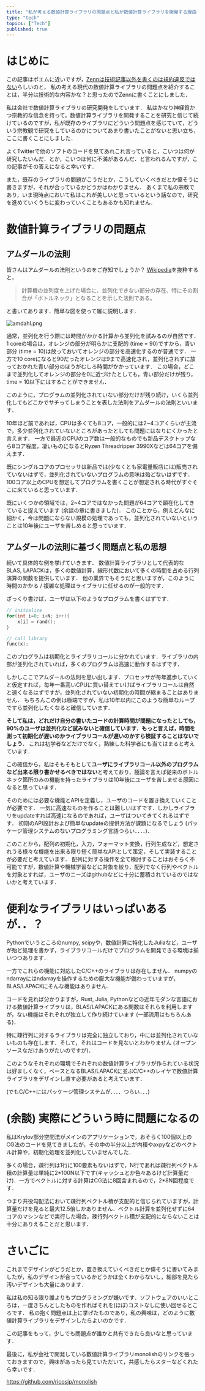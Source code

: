 ```yaml
---
title: "私が考える数値計算ライブラリの問題点と私が数値計算ライブラリを開発する理由 (ポエム)"
type: "tech"
topics: ["Tech"]
published: true
---
```


# はじめに
この記事はポエムに近いですが，[Zennは技術記事以外を書くのは規約違反ではない](https://zenn.dev/hirohito/scraps/382972ddc3b06c)らしいのと，
私の考える現代の数値計算ライブラリの問題点を紹介することは，半分は技術的な内容かな？と思ったのでZennに書くことにしました．

私は会社で数値計算ライブラリの研究開発をしています．
私はかなり神経質かつ宗教的な信念を持って，数値計算ライブラリを開発することを研究と信じて続けているのですが，私が既存のライブラリにどういう問題点を感じていて，どういう宗教観で研究をしているのかについてあまり書いたことがないと思い立ち，ここに書くことにしました．

よくTwitterで他のソフトのコードを見てあれこれ言っていると，こいつは何が研究したいんだ．とか，こいつは何に不満があるんだ．と言われるんですが，この記事がその答えになると幸いです．

また，既存のライブラリの問題がこうだとか，こうしていくべきだとか偉そうに書きますが，それが合っているかどうかはわかりません．
あくまで私の宗教であり，いま現時点において私はこれが美しいと思っているという話なので，研究を進めていくうちに変わっていくこともあるかも知れません．

# 数値計算ライブラリの問題点
## アムダールの法則
皆さんはアムダールの法則というのをご存知でしょうか？ [Wikipedia](https://ja.wikipedia.org/wiki/%E3%82%A2%E3%83%A0%E3%83%80%E3%83%BC%E3%83%AB%E3%81%AE%E6%B3%95%E5%89%87)を抜粋すると，

> 計算機の並列度を上げた場合に、並列化できない部分の存在、特にその割合が「ボトルネック」となることを示した法則である。

と書いてあります．簡単な図を使って雑に説明します．

![amdahl.png](https://raw.githubusercontent.com/t-hishinuma/zenn-content/main/articles/img/Amdahl.png)

通常，並列化を行う際には時間がかかる計算から並列化を試みるのが自然です．1 coreの場合は，オレンジの部分が明らかに支配的 (time = 90)ですから，青い部分 (time = 10)は放っておいてオレンジの部分を高速化するのが普通です．
一方で10 coreになると90だったオレンジは9まで高速化され，並列化されずに放っておかれた青い部分のほうがむしろ時間がかかっています．
この場合，どこまで並列化してオレンジの部分を0に近づけたとしても，青い部分だけが残り，time = 10以下にはすることができません．

このように，プログラムの並列化されていない部分だけが残り続け，いくら並列化してもどこかでサチってしまうことを表した法則をアムダールの法則といいます．

10年ほど前であれば，CPUは多くても8コア，一般的には2~4コアくらいが主流で，多少並列化されていないところがあったとしても問題にはなりにくかったと言えます．
一方で最近のCPUのコア数は一般的なものでも新品デスクトップなら8コア程度，凄いものになるとRyzen Threadripper 3990Xなどは64コアを備えます．

既にシングルコアのプロセッサは新品では(少なくとも家電量販店には)販売されていないはずで，並列化されていないプログラムの意味は殆どないはずです．
100コア以上のCPUを想定してプログラムを書くことが想定される時代がすぐそこに来ていると思っています．

既にいくつかの領域では，2~4コアではなかった問題が64コアで顕在化してきていると捉えています (余談の章に書きました)．
このことから，例えどんなに細かく，今は問題にならない規模の処理であっても，並列化されていないということは10年後にユーザを苦しめると思っています．

## アムダールの法則に基づく問題点と私の思想
続いて具体的な例を挙げていきます．
数値計算ライブラリとして代表的なBLAS, LAPACKは，多くの数値計算，線形代数において多くの時間を占める行列演算の関数を提供しています．
他の業界でもそうだと思いますが，このように時間のかかる / 複雑な処理はライブラリに任せるのが一般的です．

ざっくり書けば，ユーザは以下のようなプログラムを書くはずです．

```cpp
// initialize
for(int i=0; i<N; i++){
    x[i] = rand();
}

// call library 
func(x);
```

このプログラムは初期化とライブラリコールに分かれています．ライブラリの内部が並列化されていれば，多くのプログラムは高速に動作するはずです．

しかしここでアムダールの法則を思い出します．プロセッサが毎年進歩していくと仮定すれば，毎年一番高いCPUに買い替えていけばライブラリコールは自然と速くなるはずですが，並列化されていない初期化の時間が縮まることはありません．
もちろんこの例は極端ですが，私は10年以内にこのような簡単なループですら並列化したくなると確信しています．

**そして私は，どれだけ自分の書いたコードの計算時間が問題になったとしても，90%のユーザは並列化など試みないと確信しています．もっと言えば，時間を測って初期化が遅いのかライブラリコールが遅いのかすら検証することはないでしょう．**
これは初学者などだけでなく，熟練した科学者にも当てはまると考えています．

この確信から，私はそもそもとして**ユーザにライブラリコール以外のプログラムなど出来る限り書かせるべきではない**と考えており，極論を言えば従来のボトルネック箇所のみの機能を持ったライブラリは10年後にユーザを苦しませる原因になると思っています．

そのためには必要な機能とAPIを定義し，ユーザのコードを置き換えていくことが必要です．
一気に高速なものを作ることは難しいはずです．しかしライブラリをupdateすれば高速になるのであれば，ユーザはついてきてくれるはずです．
初期のAPI設計および簡単なupdateの提供方法が課題になるでしょう (パッケージ管理システムのないプログラミング言語つらい．．．．)．

このことから，配列の初期化，入力，フォーマット変換，行列生成など，想定されうる様々な機能を出来る限り短く簡単なAPIとして策定，そして実装することが必要だと考えています．
配列に対する操作を全て検討することはおそらく不可能ですが，数値計算や機械学習などに対象を絞り，配列でなく行列やベクトルを対象とすれば，ユーザのニーズはgithubなどに十分に蓄積されているのではないかと考えています．

# 便利なライブラリはいっぱいあるが．．？
Pythonでいうところのnumpy, scipyや，数値計算に特化したJuliaなど，ユーザが殆ど処理を書かず，ライブラリコールだけでプログラムを開発できる環境は揃いつつあります．

一方でこれらの機能に対応したC/C++のライブラリは存在しません．
numpyのndarrayにはndarrayを操作するための膨大な機能が備わっていますが，BLAS/LAPACKにそんな機能はありません．

コードを見れば分かりますが，Rust, Julia, Pythonなどの近年モダンな言語における数値計算ライブラリは，BLAS/LAPACKにある関数はそれらを利用しますが，ない機能はそれぞれが独立して作り続けています (一部流用はもちろんある)．

特に疎行列に対するライブラリは完全に独立しており，中には並列化されていないものも存在します．そして，それはコードを見ないとわかりません (オープンソースなだけありがたいのですが)．

このようなそれぞれの環境でそれぞれの数値計算ライブラリが作られている状況は好ましくなく，ベースとなるBLAS/LAPACKに並ぶC/C++のレイヤで数値計算ライブラリをデザインし直す必要があると考えています．

(でもC/C++にはパッケージ管理システムが．．．．つらい．．．)

# (余談) 実際にどういう時に問題になるの
私はKrylov部分空間法がメインのアプリケーションで，おそらく100個以上のCG法のコードを見てきましたが，その中の半分以上が内積やaxpyなどのベクトル計算や，初期化処理を並列化していませんでした．

多くの場合，疎行列は1行に100要素もないはずで，N行であれば疎行列ベクトル積の計算量は単純に2\*100N以下です(キャッシュとか色々あるけど計算量だけ)．一方でベクトルに対する計算はCG法に8回含まれるので，2\*8N回程度です．

つまり共役勾配法において疎行列ベクトル積が支配的と信じられていますが，計算量だけを見ると最大12.5倍しかありません．ベクトル計算を並列化せずに64コアのマシンなどで実行した場合，疎行列ベクトル積が支配的にならないことは十分にありえることだと思います．

# さいごに
これまでデザインがどうだとか，置き換えていくべきだとか偉そうに書いてみましたが，私のデザインが合っているかどうかは全くわからないし，細部を見たら汚いデザインも大量にあります．

私は私の知る限り誰よりもプログラミングが嫌いです．ソフトウェアのいいところは，一度きちんとしたものを作ればそれを(ほぼ)コストなしに使い回せるところです．
私の抱く問題点は上に挙げたものであり，私の興味は，どのように数値計算ライブラリをデザインしたらよいのかです．

この記事をもって，少しでも問題点が誰かと共有できたら良いなと思っています．

最後に，私が会社で開発している数値計算ライブラリmonolishのリンクを張っておきますので，興味があったら見ていただいて，共感したらスターなどくれたら幸いです．

https://github.com/ricosjp/monolish

